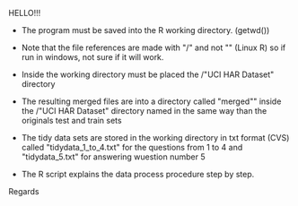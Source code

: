 HELLO!!!


- The program must be saved into the R working directory. (getwd())
- Note that the file references are made with "/" and not "\" (Linux R) so if run in windows, not sure if it will work.
- Inside the working directory must be placed the /"UCI HAR Dataset" directory 
- The resulting merged files are into a directory called "merged"" inside the /"UCI HAR Dataset" directory named in the same way than the originals test and train sets

- The tidy data sets are stored in the working directory in txt format (CVS) called "tidydata_1_to_4.txt" for the questions from 1 to 4 and "tidydata_5.txt" for answering wuestion number 5

- The R script explains the data process procedure step by step.

Regards